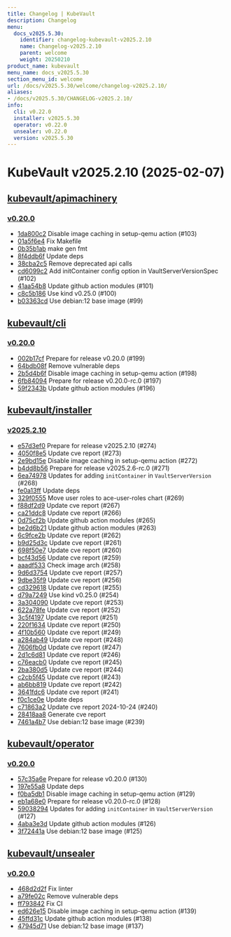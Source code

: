 ```yaml
---
title: Changelog | KubeVault
description: Changelog
menu:
  docs_v2025.5.30:
    identifier: changelog-kubevault-v2025.2.10
    name: Changelog-v2025.2.10
    parent: welcome
    weight: 20250210
product_name: kubevault
menu_name: docs_v2025.5.30
section_menu_id: welcome
url: /docs/v2025.5.30/welcome/changelog-v2025.2.10/
aliases:
- /docs/v2025.5.30/CHANGELOG-v2025.2.10/
info:
  cli: v0.22.0
  installer: v2025.5.30
  operator: v0.22.0
  unsealer: v0.22.0
  version: v2025.5.30
---
```


# KubeVault v2025.2.10 (2025-02-07)


## [kubevault/apimachinery](https://github.com/kubevault/apimachinery)

### [v0.20.0](https://github.com/kubevault/apimachinery/releases/tag/v0.20.0)

- [1da800c2](https://github.com/kubevault/apimachinery/commit/1da800c2) Disable image caching in setup-qemu action (#103)
- [01a5f6e4](https://github.com/kubevault/apimachinery/commit/01a5f6e4) Fix Makefile
- [0b35b1ab](https://github.com/kubevault/apimachinery/commit/0b35b1ab) make gen fmt
- [8f4ddb6f](https://github.com/kubevault/apimachinery/commit/8f4ddb6f) Update deps
- [38cba2c5](https://github.com/kubevault/apimachinery/commit/38cba2c5) Remove deprecated api calls
- [cd6099c2](https://github.com/kubevault/apimachinery/commit/cd6099c2) Add initContainer config option in VaultServerVersionSpec (#102)
- [41aa54b8](https://github.com/kubevault/apimachinery/commit/41aa54b8) Update github action modules (#101)
- [c8c5b186](https://github.com/kubevault/apimachinery/commit/c8c5b186) Use kind v0.25.0 (#100)
- [b03363cd](https://github.com/kubevault/apimachinery/commit/b03363cd) Use debian:12 base image (#99)



## [kubevault/cli](https://github.com/kubevault/cli)

### [v0.20.0](https://github.com/kubevault/cli/releases/tag/v0.20.0)

- [002b17cf](https://github.com/kubevault/cli/commit/002b17cf) Prepare for release v0.20.0 (#199)
- [64bdb08f](https://github.com/kubevault/cli/commit/64bdb08f) Remove vulnerable deps
- [2b5d4b6f](https://github.com/kubevault/cli/commit/2b5d4b6f) Disable image caching in setup-qemu action (#198)
- [6fb84094](https://github.com/kubevault/cli/commit/6fb84094) Prepare for release v0.20.0-rc.0 (#197)
- [59f2343b](https://github.com/kubevault/cli/commit/59f2343b) Update github action modules (#196)



## [kubevault/installer](https://github.com/kubevault/installer)

### [v2025.2.10](https://github.com/kubevault/installer/releases/tag/v2025.2.10)

- [e57d3ef0](https://github.com/kubevault/installer/commit/e57d3ef0) Prepare for release v2025.2.10 (#274)
- [4050f8e5](https://github.com/kubevault/installer/commit/4050f8e5) Update cve report (#273)
- [2e9bd15e](https://github.com/kubevault/installer/commit/2e9bd15e) Disable image caching in setup-qemu action (#272)
- [b4dd8b56](https://github.com/kubevault/installer/commit/b4dd8b56) Prepare for release v2025.2.6-rc.0 (#271)
- [6ea74978](https://github.com/kubevault/installer/commit/6ea74978) Updates for adding `initContainer` in `VaultServerVersion` (#268)
- [fe0a13ff](https://github.com/kubevault/installer/commit/fe0a13ff) Update deps
- [329f0555](https://github.com/kubevault/installer/commit/329f0555) Move user roles to ace-user-roles chart (#269)
- [f88df2d9](https://github.com/kubevault/installer/commit/f88df2d9) Update cve report (#267)
- [ca21ddc8](https://github.com/kubevault/installer/commit/ca21ddc8) Update cve report (#266)
- [0d75cf2b](https://github.com/kubevault/installer/commit/0d75cf2b) Update github action modules (#265)
- [be2d6b21](https://github.com/kubevault/installer/commit/be2d6b21) Update github action modules (#263)
- [6c9fce2b](https://github.com/kubevault/installer/commit/6c9fce2b) Update cve report (#262)
- [b9d25d3c](https://github.com/kubevault/installer/commit/b9d25d3c) Update cve report (#261)
- [698f50e7](https://github.com/kubevault/installer/commit/698f50e7) Update cve report (#260)
- [bcf43d56](https://github.com/kubevault/installer/commit/bcf43d56) Update cve report (#259)
- [aaadf533](https://github.com/kubevault/installer/commit/aaadf533) Check image arch (#258)
- [9d6d3754](https://github.com/kubevault/installer/commit/9d6d3754) Update cve report (#257)
- [9dbe35f9](https://github.com/kubevault/installer/commit/9dbe35f9) Update cve report (#256)
- [cd329618](https://github.com/kubevault/installer/commit/cd329618) Update cve report (#255)
- [d79a7249](https://github.com/kubevault/installer/commit/d79a7249) Use kind v0.25.0 (#254)
- [3a304090](https://github.com/kubevault/installer/commit/3a304090) Update cve report (#253)
- [622a78fe](https://github.com/kubevault/installer/commit/622a78fe) Update cve report (#252)
- [3c5f4197](https://github.com/kubevault/installer/commit/3c5f4197) Update cve report (#251)
- [220f1634](https://github.com/kubevault/installer/commit/220f1634) Update cve report (#250)
- [4f10b560](https://github.com/kubevault/installer/commit/4f10b560) Update cve report (#249)
- [a284ab49](https://github.com/kubevault/installer/commit/a284ab49) Update cve report (#248)
- [7606fb0d](https://github.com/kubevault/installer/commit/7606fb0d) Update cve report (#247)
- [2d1c6d81](https://github.com/kubevault/installer/commit/2d1c6d81) Update cve report (#246)
- [c76eacb0](https://github.com/kubevault/installer/commit/c76eacb0) Update cve report (#245)
- [2ba380d5](https://github.com/kubevault/installer/commit/2ba380d5) Update cve report (#244)
- [c2cb5f45](https://github.com/kubevault/installer/commit/c2cb5f45) Update cve report (#243)
- [ab6bb819](https://github.com/kubevault/installer/commit/ab6bb819) Update cve report (#242)
- [3641fdc6](https://github.com/kubevault/installer/commit/3641fdc6) Update cve report (#241)
- [f0c1ce0e](https://github.com/kubevault/installer/commit/f0c1ce0e) Update deps
- [c71863a2](https://github.com/kubevault/installer/commit/c71863a2) Update cve report 2024-10-24 (#240)
- [28418aa8](https://github.com/kubevault/installer/commit/28418aa8) Generate cve report
- [7461a4b7](https://github.com/kubevault/installer/commit/7461a4b7) Use debian:12 base image (#239)



## [kubevault/operator](https://github.com/kubevault/operator)

### [v0.20.0](https://github.com/kubevault/operator/releases/tag/v0.20.0)

- [57c35a6e](https://github.com/kubevault/operator/commit/57c35a6e8) Prepare for release v0.20.0 (#130)
- [197e55a8](https://github.com/kubevault/operator/commit/197e55a88) Update deps
- [f0ba5db1](https://github.com/kubevault/operator/commit/f0ba5db1d) Disable image caching in setup-qemu action (#129)
- [eb1a68e0](https://github.com/kubevault/operator/commit/eb1a68e0d) Prepare for release v0.20.0-rc.0 (#128)
- [59038294](https://github.com/kubevault/operator/commit/590382941) Updates for adding `initContainer` in `VaultServerVersion` (#127)
- [4aba3e3d](https://github.com/kubevault/operator/commit/4aba3e3d0) Update github action modules (#126)
- [3f72441a](https://github.com/kubevault/operator/commit/3f72441a0) Use debian:12 base image (#125)



## [kubevault/unsealer](https://github.com/kubevault/unsealer)

### [v0.20.0](https://github.com/kubevault/unsealer/releases/tag/v0.20.0)

- [468d2d2f](https://github.com/kubevault/unsealer/commit/468d2d2f) Fix linter
- [a79fe02c](https://github.com/kubevault/unsealer/commit/a79fe02c) Remove vulnerable deps
- [ff793842](https://github.com/kubevault/unsealer/commit/ff793842) Fix CI
- [ed626e15](https://github.com/kubevault/unsealer/commit/ed626e15) Disable image caching in setup-qemu action (#139)
- [45ffd31c](https://github.com/kubevault/unsealer/commit/45ffd31c) Update github action modules (#138)
- [47945d71](https://github.com/kubevault/unsealer/commit/47945d71) Use debian:12 base image (#137)




